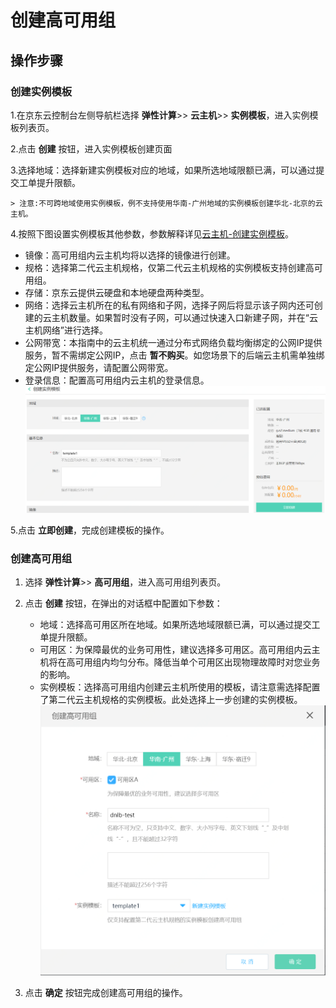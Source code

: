 
# 创建高可用组
## 操作步骤
### 创建实例模板
 1.在京东云控制台左侧导航栏选择 **弹性计算**>> **云主机**>> **实例模板**，进入实例模板列表页。
 
 2.点击 **创建** 按钮，进入实例模板创建页面
 
 3.选择地域：选择新建实例模板对应的地域，如果所选地域限额已满，可以通过提交工单提升限额。
 
    > 注意:不可跨地域使用实例模板，例不支持使用华南-广州地域的实例模板创建华北-北京的云主机。

 4.按照下图设置实例模板其他参数，参数解释详见[云主机-创建实例模板](http://docs.jdcloud.com/virtual-machines/create-instance-template)。
 
   - 镜像：高可用组内云主机均将以选择的镜像进行创建。
   - 规格：选择第二代云主机规格，仅第二代云主机规格的实例模板支持创建高可用组。
   - 存储：京东云提供云硬盘和本地硬盘两种类型。
   - 网络：选择云主机所在的私有网络和子网，选择子网后将显示该子网内还可创建的云主机数量。如果暂时没有子网，可以通过快速入口新建子网，并在“云主机网络”进行选择。
   - 公网带宽：本指南中的云主机统一通过分布式网络负载均衡绑定的公网IP提供服务，暂不需绑定公网IP，点击 **暂不购买**。如您场景下的后端云主机需单独绑定公网IP提供服务，请配置公网带宽。
   - 登录信息：配置高可用组内云主机的登录信息。
![创建实例模板](../../../../image/Networking/Distributed-Network-Load-Balancer/DNLB-020.png)

 5.点击 **立即创建**，完成创建模板的操作。
 
### 创建高可用组
 1. 选择 **弹性计算**>> **高可用组**，进入高可用组列表页。
 
 2. 点击 **创建** 按钮，在弹出的对话框中配置如下参数：
    - 地域：选择高可用区所在地域。如果所选地域限额已满，可以通过提交工单提升限额。
    - 可用区：为保障最优的业务可用性，建议选择多可用区。高可用组内云主机将在高可用组内均匀分布。降低当单个可用区出现物理故障时对您业务的影响。
    - 实例模板：选择高可用组内创建云主机所使用的模板，请注意需选择配置了第二代云主机规格的实例模板。此处选择上一步创建的实例模板。
 ![创建高可用组](../../../../image/Networking/Distributed-Network-Load-Balancer/DNLB-021.png)
 
 3. 点击 **确定** 按钮完成创建高可用组的操作。

